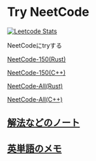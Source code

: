 # Try NeetCode

[![Leetcode Stats](https://leetcard.jacoblin.cool/n4ko_maki_maki)](https://leetcode.com/n4ko_maki_maki)


NeetCodeにtryする

[NeetCode-150(Rust)](./neet_code_150)

[NeetCode-150(C++)](./neet_code_150_cpp)

[NeetCode-All(Rust)](./neet_code_all)

[NeetCode-All(C++)](./neet_code_all_cpp)

## [解法などのノート](./notes)
## [英単語のメモ](./word_list.md)
